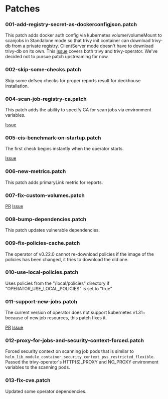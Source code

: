 # Patches

### 001-add-registry-secret-as-dockerconfigjson.patch

This patch adds docker auth config via kubernetes volume/volumeMount to scanjobs in Standalone mode so that trivy init container can download trivy-db from a private registry. ClientServer mode doesn't have to download trivy-db on its own.
This [issue](https://github.com/aquasecurity/trivy-operator/issues/695) covers both trivy and trivy-operator. We've decided not to pursue patch upstreaming for now.

### 002-skip-some-checks.patch

Skip some defseq checks for proper reports result for deckhouse installation.

### 004-scan-job-registry-ca.patch

This patch adds the ability to specify CA for scan jobs via environment variables.

[Issue](https://github.com/deckhouse/deckhouse/issues/4950)

### 005-cis-benchmark-on-startup.patch

The first check begins instantly when the operator starts.

[Issue](https://github.com/deckhouse/deckhouse/issues/5174)

### 006-new-metrics.patch

This patch adds primaryLink metric for reports.

### 007-fix-custom-volumes.patch

[PR](https://github.com/aquasecurity/trivy-operator/pull/2241)
[Issue](https://github.com/aquasecurity/trivy-operator/issues/2240)

### 008-bump-dependencies.patch

This patch updates vulnerable dependencies.

### 009-fix-policies-cache.patch

The operator of v0.22.0 cannot re-download policies if the image of the policies has been changed, it tries to download the old one.

### 010-use-local-policies.patch

Uses policies from the "/local/policies" directory if "OPERATOR_USE_LOCAL_POLICIES" is set to "true"

### 011-support-new-jobs.patch

The current version of operator does not support kubernetes v1.31+ because of new job resources, this patch fixes it.

[PR](https://github.com/aquasecurity/trivy-operator/pull/2292)
[Issue](https://github.com/aquasecurity/trivy-operator/issues/2251)

### 012-proxy-for-jobs-and-security-context-forced.patch

Forced security context on scanning job pods that is similar to `helm_lib_module_container_security_context_pss_restricted_flexible`.
Passed the trivy-operator's HTTP(S)_PROXY and NO_PROXY environment variables to the scanning pods.

### 013-fix-cve.patch

Updated some operator dependencies.
